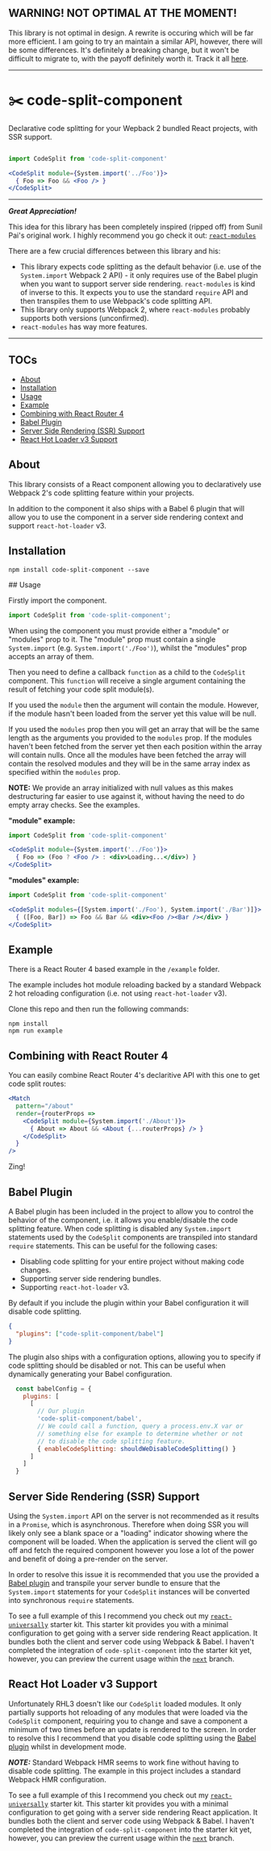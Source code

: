 ## WARNING! NOT OPTIMAL AT THE MOMENT!

This library is not optimal in design. A rewrite is occuring which will be far more efficient.  I am going to try an maintain a similar API, however, there will be some differences.  It's definitely a breaking change, but it won't be difficult to migrate to, with the payoff definitely worth it.  Track it all [here](https://github.com/ctrlplusb/code-split-component/issues/7).

---

# ✂️ code-split-component

Declarative code splitting for your Wepback 2 bundled React projects, with SSR support.

```jsx

import CodeSplit from 'code-split-component'

<CodeSplit module={System.import('../Foo')}>
  { Foo => Foo && <Foo /> }
</CodeSplit>
```

---

___Great Appreciation!___

This idea for this library has been completely inspired (ripped off) from Sunil Pai's original work. I highly recommend you go check it out: [`react-modules`](https://github.com/threepointone/react-modules)

There are a few crucial differences between this library and his:

  - This library expects code splitting as the default behavior (i.e. use of the `System.import` Webpack 2 API) - it only requires use of the Babel plugin when you want to support server side rendering. `react-modules` is kind of inverse to this. It expects you to use the standard `require` API and then transpiles them to use Webpack's code splitting API.
  - This library only supports Webpack 2, where `react-modules` probably supports both versions (unconfirmed).
  - `react-modules` has way more features.

---

## TOCs

 - [About](https://github.com/ctrlplusb/code-split-component#about)
 - [Installation](https://github.com/ctrlplusb/code-split-component#installation)
 - [Usage](https://github.com/ctrlplusb/code-split-component#usage)
 - [Example](https://github.com/ctrlplusb/code-split-component#example)
 - [Combining with React Router 4](https://github.com/ctrlplusb/code-split-component#combining-with-react-router-4)
 - [Babel Plugin](https://github.com/ctrlplusb/code-split-component#babel-plugin)
 - [Server Side Rendering (SSR) Support](https://github.com/ctrlplusb/code-split-component#server-side-rendering-ssr-support)
 - [React Hot Loader v3 Support](https://github.com/ctrlplusb/code-split-component#react-hot-loader-v3-support)


## About

This library consists of a React component allowing you to declaratively use Webpack 2's code splitting feature within your projects.

In addition to the component it also ships with a Babel 6 plugin that will allow you to use the component in a server side rendering context and support `react-hot-loader` v3.

## Installation

`npm install code-split-component --save`

## Usage

Firstly import the component.

```js
import CodeSplit from 'code-split-component';
```

When using the component you must provide either a "module" or "modules" prop to it. The "module" prop must contain a single `System.import` (e.g. `System.import('./Foo')`), whilst the "modules" prop accepts an array of them.  

Then you need to define a callback `function` as a child to the `CodeSplit` component.  This `function` will receive a single argument containing the result of fetching your code split module(s).  

If you used the `module` then the argument will contain the module. However, if the module hasn't been loaded from the server yet this value will be null.

If you used the `modules` prop then you will get an array that will be the same length as the arguments you provided to the `modules` prop.  If the modules haven't been fetched from the server yet then each position within the array will contain nulls.  Once all the modules have been fetched the array will contain the resolved modules and they will be in the same array index as specified within the `modules` prop.

__NOTE:__ We provide an array initialized with null values as this makes destructuring far easier to use against it, without having the need to do empty array checks.  See the examples.

__"module" example:__

```jsx
import CodeSplit from 'code-split-component'

<CodeSplit module={System.import('../Foo')}>
  { Foo => (Foo ? <Foo /> : <div>Loading...</div>) }
</CodeSplit>
```

__"modules" example:__

```jsx
import CodeSplit from 'code-split-component'

<CodeSplit modules={[System.import('./Foo'), System.import('./Bar')]}>
  { ([Foo, Bar]) => Foo && Bar && <div><Foo /><Bar /></div> }
</CodeSplit>
```

## Example

There is a React Router 4 based example in the `/example` folder.

The example includes hot module reloading backed by a standard Webpack 2 hot reloading configuration (i.e. not using `react-hot-loader` v3).

Clone this repo and then run the following commands:

```
npm install
npm run example
```

## Combining with React Router 4

You can easily combine React Router 4's declaritive API with this one to get code split routes:

```jsx
<Match
  pattern="/about"
  render={routerProps =>
    <CodeSplit module={System.import('./About')}>
      { About => About && <About {...routerProps} /> }
    </CodeSplit>
  }
/>
```

Zing!

## Babel Plugin

A Babel plugin has been included in the project to allow you to control the behavior of the component, i.e. it allows you enable/disable the code splitting feature.  When code splitting is disabled any `System.import` statements used by the `CodeSplit` components are transpiled into standard `require` statements.  This can be useful for the following cases:

 - Disabling code splitting for your entire project without making code changes.
 - Supporting server side rendering bundles.
 - Supporting `react-hot-loader` v3.

By default if you include the plugin within your Babel configuration it will disable code splitting.

```json
{
  "plugins": ["code-split-component/babel"]
}
```

The plugin also ships with a configuration options, allowing you to specify if code splitting should be disabled or not. This can be useful when dynamically generating your Babel configuration.

```js
  const babelConfig = {
    plugins: [
      [
        // Our plugin
        'code-split-component/babel',
        // We could call a function, query a process.env.X var or
        // something else for example to determine whether or not
        // to disable the code splitting feature.
        { enableCodeSplitting: shouldWeDisableCodeSplitting() }
      ]
    ]
  }
```

## Server Side Rendering (SSR) Support

Using the `System.import` API on the server is not recommended as it results in a `Promise`, which is asynchronous.  Therefore when doing SSR you will likely only see a blank space or a "loading" indicator showing where the component will be loaded.  When the application is served the client will go off and fetch the required component however you lose a lot of the power and benefit of doing a pre-render on the server.

In order to resolve this issue it is recommended that you use the provided a [Babel plugin](https://github.com/ctrlplusb/code-split-component#babel-plugin) and transpile your server bundle to ensure that the `System.import` statements for your `CodeSplit` instances will be converted into synchronous `require` statements.

To see a full example of this I recommend you check out my [`react-universally`](https://github.com/ctrlplusb/react-universally) starter kit. This starter kit provides you with a minimal configuration to get going with a server side rendering React application.  It bundles both the client and server code using Webpack & Babel. I haven't completed the integration of `code-split-component` into the starter kit yet, however, you can preview the current usage within the [`next`](https://github.com/ctrlplusb/react-universally/tree/next) branch.

## React Hot Loader v3 Support

Unfortunately RHL3 doesn't like our `CodeSplit` loaded modules. It only partially supports hot reloading of any modules that were loaded via the `CodeSplit` component, requiring you to change and save a component a minimum of two times before an update is rendered to the screen.  In order to resolve this I recommend that you disable code splitting using the [Babel plugin](https://github.com/ctrlplusb/code-split-component#babel-plugin) whilst in development mode.

___NOTE:___ Standard Webpack HMR seems to work fine without having to disable code splitting. The example in this project includes a standard Webpack HMR configuration.

To see a full example of this I recommend you check out my [`react-universally`](https://github.com/ctrlplusb/react-universally) starter kit. This starter kit provides you with a minimal configuration to get going with a server side rendering React application.  It bundles both the client and server code using Webpack & Babel. I haven't completed the integration of `code-split-component` into the starter kit yet, however, you can preview the current usage within the [`next`](https://github.com/ctrlplusb/react-universally/tree/next) branch.
